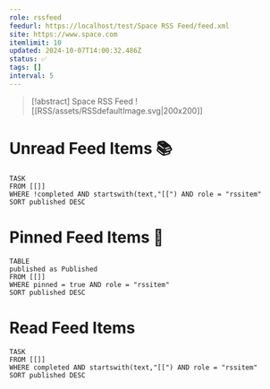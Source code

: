 ```yaml
---
role: rssfeed
feedurl: https://localhost/test/Space RSS Feed/feed.xml
site: https://www.space.com
itemlimit: 10
updated: 2024-10-07T14:00:32.486Z
status: ✅
tags: []
interval: 5
---
```

> [!abstract] Space RSS Feed
> <span class="rss-image">![[RSS/assets/RSSdefaultImage.svg|200x200]]</span> 

# Unread Feed Items 📚
~~~dataview
TASK
FROM [[]]
WHERE !completed AND startswith(text,"[[") AND role = "rssitem"
SORT published DESC
~~~

# Pinned Feed Items 📍
~~~dataview
TABLE
published as Published
FROM [[]]
WHERE pinned = true AND role = "rssitem"
SORT published DESC
~~~

# Read Feed Items
~~~dataview
TASK
FROM [[]]
WHERE completed AND startswith(text,"[[") AND role = "rssitem"
SORT published DESC
~~~